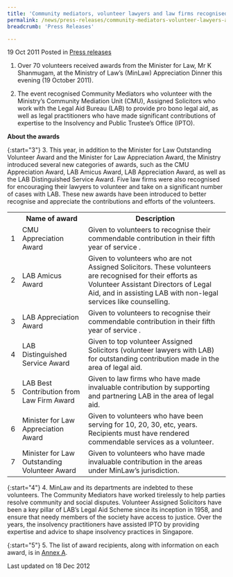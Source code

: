 ```yaml
---
title: 'Community mediators, volunteer lawyers and law firms recognised at the Ministry of Law''s Appreciation Dinner'
permalink: /news/press-releases/community-mediators-volunteer-lawyers-and-law-firms-recognised-at-the-ministry-of-law-s
breadcrumb: 'Press Releases'

---
```



19 Oct 2011 Posted in [Press releases](/news/press-releases)

1. Over 70 volunteers received awards from the Minister for Law, Mr K Shanmugam, at the Ministry of Law’s (MinLaw) Appreciation Dinner this evening (19 October 2011).

2. The event recognised Community Mediators who volunteer with the Ministry’s Community Mediation Unit (CMU), Assigned Solicitors who work with the Legal Aid Bureau (LAB) to provide pro bono legal aid, as well as legal practitioners who have made significant contributions of expertise to the Insolvency and Public Trustee’s Office (IPTO).

**About the awards**

{:start="3"}
3. This year, in addition to the Minister for Law Outstanding Volunteer Award and the Minister for Law Appreciation Award, the Ministry introduced several new categories of awards, such as the CMU Appreciation Award, LAB Amicus Award, LAB Appreciation Award, as well as the LAB Distinguished Service Award. Five law firms were also recognised for encouraging their lawyers to volunteer and take on a significant number of cases with LAB. These new awards have been introduced to better recognise and appreciate the contributions and efforts of the volunteers.


<table class="table-h">
<tr>
<th></th>
<th>Name of award</th>
<th>Description</th>
</tr>

<tr>
<td>1</td>
<td>CMU Appreciation Award</td>
<td>Given to volunteers to recognise their commendable contribution in their fifth year of service .</td>
</tr>

<tr>
<td>2</td>
<td>LAB Amicus Award </td>
<td>Given to volunteers who are not Assigned Solicitors. These volunteers are recognised for their efforts as Volunteer Assistant Directors of Legal Aid, and in assisting LAB with non-legal services like counselling.</td>
</tr>

<tr>
<td>3</td>
<td>LAB Appreciation Award</td>
<td>Given to volunteers to recognise their commendable contribution in their fifth year of service .</td>
</tr>

<tr>
<td>4</td>
<td>
LAB Distinguished Service Award </td>
<td>Given to top volunteer Assigned Solicitors (volunteer lawyers with LAB) for outstanding contribution made in the area of legal aid.</td>
</tr>

<tr>
<td>5</td>
<td>LAB Best Contribution from Law Firm Award </td>
<td>Given to law firms who have made invaluable contribution by supporting and partnering LAB in the area of legal aid.</td>
</tr>


<tr>
<td>6</td>
<td>Minister for Law Appreciation Award</td>
<td>Given to volunteers who have been serving for 10, 20, 30, etc, years. Recipients must have rendered commendable services as a volunteer.</td>
</tr>


<tr>
<td>7</td>
<td>Minister for Law Outstanding Volunteer Award</td>
<td>Given to volunteers who have made invaluable contribution in the areas under MinLaw’s jurisdiction.</td>
</tr>




</table>

{:start="4"}
4. MinLaw and its departments are indebted to these volunteers. The Community Mediators have worked tirelessly to help parties resolve community and social disputes. Volunteer Assigned Solicitors have been a key pillar of LAB’s Legal Aid Scheme since its inception in 1958, and ensure that needy members of the society have access to justice. Over the years, the insolvency practitioners have assisted IPTO by providing expertise and advice to shape insolvency practices in Singapore.

{:start="5"}
5. The list of award recipients, along with information on each award, is in <u>Annex A</u>.


<p class="right-side-updated">Last updated on 18 Dec 2012 </p>

